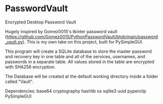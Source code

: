 # PasswordVault
Encrypted Desktop Password Vault

Hugely inspired by Gomez0015's tkinter password vault (https://github.com/Gomez0015/PythonPasswordVault/blob/main/password_vault.py). This is my own take on this project, built for PySimpleGUI.

This program will create a SQLite database to store the master password and recovery key in one table and all of the services, usernames, and passwords in a separate table. All values stored in the table are encrypted with SHA256 encryption.

The Database will be created at the default working directory inside a folder called "Vault".

Dependencies:
  base64
  cryptography
  hashlib
  os
  sqlite3
  uuid
  pyperclip
  PySimpleGUI
